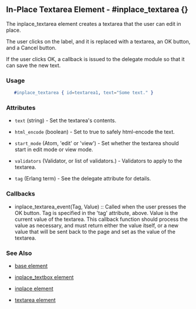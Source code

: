 
## In-Place Textarea Element - #inplace_textarea {}

  The inplace_textarea element creates a textarea that the user can edit in
  place.

  The user clicks on the label, and it is replaced with a textarea, an OK
  button, and a Cancel button. 

  If the user clicks OK, a callback is issued to the delegate module so that it
  can save the new text.

### Usage

```erlang
   #inplace_textarea { id=textarea1, text="Some text." }

```

### Attributes

   * `text` (string) - Set the textarea's contents.

   * `html_encode` (boolean) - Set to true to safely html-encode the text.

   * `start_mode` (Atom, 'edit' or 'view') - Set whether the textarea
      should start in edit mode or view mode.

   * `validators` (Validator, or list of validators.) - Validators to apply
      to the textarea.

   * `tag` (Erlang term) - See the delegate attribute for details.

### Callbacks

 *  inplace_textarea_event(Tag, Value) :: Called when the user presses the
      OK button. Tag is specified in the 'tag' attribute, above.  Value is the
      current value of the textarea. This callback function should process the
      value as necessary, and must return either the value itself, or a new value
      that will be sent back to the page and set as the value of the textarea.

### See Also 

 *  [base element](./base.html)

 *  [inplace_textbox element](./inplace_textbox.html)

 *  [inplace element](./inplace.html)

 *  [textarea element](./textarea.html)

 
